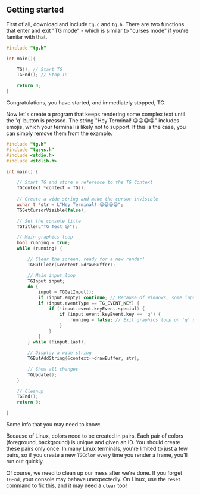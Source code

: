 ## Getting started

First of all, download and include `tg.c` and `tg.h`. There are two
functions that enter and exit "TG mode" - which is similar to "curses
mode" if you're familar with that.

```c
#include "tg.h"

int main(){

    TG(); // Start TG
    TGEnd(); // Stop TG

    return 0;
}

```

Congratulations, you have started, and immediately stopped, TG.

Now let's create a program that keeps rendering some complex text
until the 'q' button is pressed. The string "Hey Terminal! 😀😀😀😀"
includes emojis, which your terminal is likely not to support.
If this is the case, you can simply remove them from the example.

```c
#include "tg.h"
#include "tgsys.h"
#include <stdio.h>
#include <stdlib.h>

int main() {

	// Start TG and store a reference to the TG Context
    TGContext *context = TG();
	
	// Create a wide string and make the cursor invisible
	wchar_t *str = L"Hey Terminal! 😀😀😀😀";
	TGSetCursorVisible(false);

	// Set the console title
	TGTitle(L"TG Test 😀");

	// Main graphics loop
	bool running = true;
	while (running) {

		// Clear the screen, ready for a new render!
		TGBufClear(&context->drawBuffer);

		// Main input loop
		TGInput input;
		do {
			input = TGGetInput();
			if (input.empty) continue; // Because of Windows, some inputs may be empty
			if (input.eventType == TG_EVENT_KEY) {
				if (!input.event.keyEvent.special) {
					if (input.event.keyEvent.key == 'q') {
						running = false; // Exit graphics loop on 'q' press
					}
				}
			}
		} while (!input.last);

		// Display a wide string
		TGBufAddString(&context->drawBuffer, str);

		// Show all changes
		TGUpdate();
	}

	// Cleanup
	TGEnd();
	return 0;

}
```

Some info that you may need to know:

Because of Linux, colors need to be created in pairs. Each pair of colors (foreground,
background) is unique and given an ID. You should create these pairs only once. In many
Linux terminals, you're limited to just a few pairs, so if you create a new `TGColor`
every time you render a frame, you'll run out quickly.

Of course, we need to clean up our mess after we're done. If you forget `TGEnd`, your
console may behave unexpectedly. On Linux, use the `reset` command to fix this, and it
may need a `clear` too!
